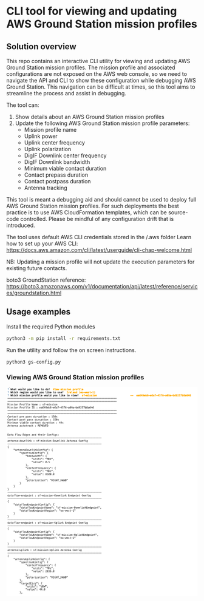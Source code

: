# CLI tool for viewing and updating AWS Ground Station mission profiles 

##  Solution overview

This repo contains an interactive CLI utility for viewing and updating AWS Ground Station mission profiles. The mission profile and associated configurations are not exposed on the AWS web console, so we need to navigate the API and CLI to show these configuration while debugging AWS Ground Station. This navigation can be difficult at times, so this tool aims to streamline the process and assist in debugging. 

The tool can:
1. Show details about an AWS Ground Station mission profiles
2. Update the following AWS Ground Station mission profile parameters:
   - Mission profile name
   - Uplink power
   - Uplink center frequency
   - Uplink polarization
   - DigIF Downlink center frequency
   - DigIF Downlink bandwidth
   - Minimum viable contact duration
   - Contact prepass duration
   - Contact postpass duration
   - Antenna tracking

This tool is meant a debugging aid and should cannot be used to deploy full AWS Ground Station mission profiles. For such deployments the best practice is to use AWS CloudFormation templates, which can be source-code controlled. Please be mindful of any configuration drift that is introduced.

The tool uses default AWS CLI credentials stored in the /.aws folder
Learn how to set up your AWS CLI: https://docs.aws.amazon.com/cli/latest/userguide/cli-chap-welcome.html  

NB: Updating a mission profile will not update the execution parameters for existing future contacts.

boto3 GroundStation reference: https://boto3.amazonaws.com/v1/documentation/api/latest/reference/services/groundstation.html

## Usage examples 

Install the required Python modules 

```bash
python3 -m pip install -r requirements.txt    
```


Run the utility and follow the on screen instructions. 

```bash
python3 gs-config.py    
```

### Viewing AWS Ground Station mission profiles 

![Viewing mission profiles](view-contact.png)